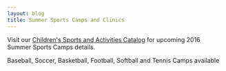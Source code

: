 ```yaml
---
layout: blog
title: Summer Sports Camps and Clinics
---
```


Visit our [Children's Sports and Activities Catalog](http://www.rutherford-nj.com/departments/recreation/sports-and-activities/childrens-catalog/) for upcoming 2016 Summer Sports Camps details.

Baseball, Soccer, Basketball, Football, Softball and Tennis Camps available
